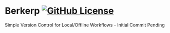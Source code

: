 

# Berkerp [![GitHub License](https://img.shields.io/github/license/z3eeK/Berkerp)](LICENSE)

Simple Version Control for Local/Offline Workflows - Initial Commit Pending
